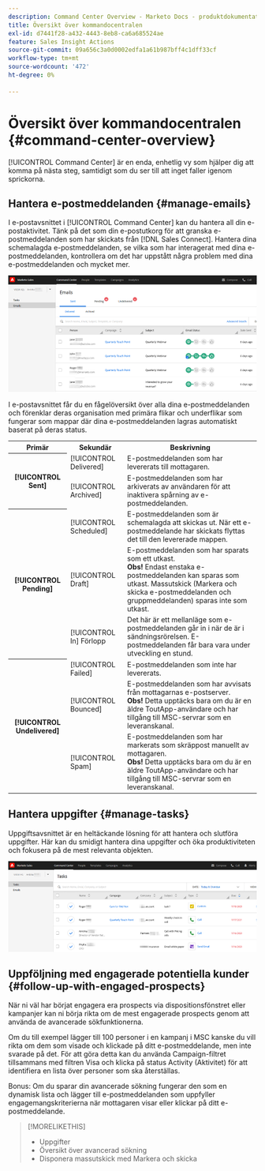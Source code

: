 ```yaml
---
description: Command Center Overview - Marketo Docs - produktdokumentation
title: Översikt över kommandocentralen
exl-id: d7441f28-a432-4443-8eb8-ca6a685524ae
feature: Sales Insight Actions
source-git-commit: 09a656c3a0d0002edfa1a61b987bff4c1dff33cf
workflow-type: tm+mt
source-wordcount: '472'
ht-degree: 0%

---
```


# Översikt över kommandocentralen {#command-center-overview}

[!UICONTROL Command Center] är en enda, enhetlig vy som hjälper dig att komma på nästa steg, samtidigt som du ser till att inget faller igenom sprickorna.

## Hantera e-postmeddelanden {#manage-emails}

I e-postavsnittet i [!UICONTROL Command Center] kan du hantera all din e-postaktivitet. Tänk på det som din e-postutkorg för att granska e-postmeddelanden som har skickats från [!DNL Sales Connect]. Hantera dina schemalagda e-postmeddelanden, se vilka som har interagerat med dina e-postmeddelanden, kontrollera om det har uppstått några problem med dina e-postmeddelanden och mycket mer.

![](assets/command-center-overview-1.png)

I e-postavsnittet får du en fågelöversikt över alla dina e-postmeddelanden och förenklar deras organisation med primära flikar och underflikar som fungerar som mappar där dina e-postmeddelanden lagras automatiskt baserat på deras status.

<table>
 <tr>
  <th>Primär</th>
  <th>Sekundär</th>
  <th>Beskrivning</th>
 </tr>
 <tr>
  <th rowspan="2">[!UICONTROL Sent]</th>
  <td>[!UICONTROL Delivered]</td>
  <td>E-postmeddelanden som har levererats till mottagaren.</td>
 </tr>
 <tr>
  <td>[!UICONTROL Archived]</td>
  <td>E-postmeddelanden som har arkiverats av användaren för att inaktivera spårning av e-postmeddelanden.</td>
 </tr>
 <tr>
  <th rowspan="3">[!UICONTROL Pending]</th>
  <td>[!UICONTROL Scheduled]</td>
  <td>E-postmeddelanden som är schemalagda att skickas ut. När ett e-postmeddelande har skickats flyttas det till den levererade mappen.</td>
 </tr>
 <tr>
  <td>[!UICONTROL Draft]</td>
  <td>E-postmeddelanden som har sparats som ett utkast.<br/>
  <strong> Obs! </strong> Endast enstaka e-postmeddelanden kan sparas som utkast. Massutskick (Markera och skicka e-postmeddelanden och gruppmeddelanden) sparas inte som utkast.</td>
 </tr>
 <tr>
  <td>[!UICONTROL In] Förlopp</td>
  <td>Det här är ett mellanläge som e-postmeddelanden går in i när de är i sändningsrörelsen. E-postmeddelanden får bara vara under utveckling en stund.</td>
 </tr>
 <tr>
  <th rowspan="3">[!UICONTROL Undelivered]</th>
  <td>[!UICONTROL Failed]</td>
  <td>E-postmeddelanden som inte har levererats.
</td>
 </tr>
 <tr>
  <td>[!UICONTROL Bounced]</td>
  <td>E-postmeddelanden som har avvisats från mottagarnas e-postserver.<br/>
  <strong> Obs! </strong> Detta upptäcks bara om du är en äldre ToutApp-användare och har tillgång till MSC-servrar som en leveranskanal.</td>
 </tr>
 <tr>
  <td>[!UICONTROL Spam]</td>
  <td>E-postmeddelanden som har markerats som skräppost manuellt av mottagaren.<br/>
  <strong> Obs! </strong> Detta upptäcks bara om du är en äldre ToutApp-användare och har tillgång till MSC-servrar som en leveranskanal.</td>
 </tr>
</table>

## Hantera uppgifter {#manage-tasks}

Uppgiftsavsnittet är en heltäckande lösning för att hantera och slutföra uppgifter. Här kan du smidigt hantera dina uppgifter och öka produktiviteten och fokusera på de mest relevanta objekten.

![](assets/command-center-overview-2.png)

## Uppföljning med engagerade potentiella kunder {#follow-up-with-engaged-prospects}

När ni väl har börjat engagera era prospects via dispositionsfönstret eller kampanjer kan ni börja rikta om de mest engagerade prospects genom att använda de avancerade sökfunktionerna.

Om du till exempel lägger till 100 personer i en kampanj i MSC kanske du vill rikta om dem som visade och klickade på ditt e-postmeddelande, men inte svarade på det. För att göra detta kan du använda Campaign-filtret tillsammans med filtren Visa och klicka på status Activity (Aktivitet) för att identifiera en lista över personer som ska återställas.

Bonus: Om du sparar din avancerade sökning fungerar den som en dynamisk lista och lägger till e-postmeddelanden som uppfyller engagemangskriterierna när mottagaren visar eller klickar på ditt e-postmeddelande.

>[!MORELIKETHIS]
>
>* Uppgifter
>* Översikt över avancerad sökning
>* Disponera massutskick med Markera och skicka

